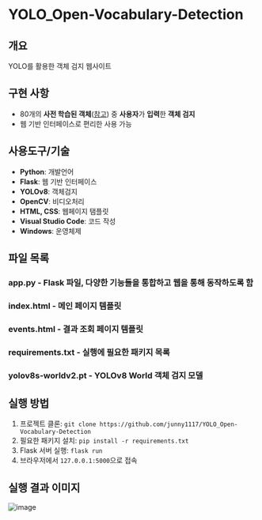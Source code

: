 # YOLO_Open-Vocabulary-Detection
## 개요
YOLO를 활용한 객체 검지 웹사이트

## 구현 사항

- 80개의 **사전 학습된 객체**([참고](objectlist.txt)) 중 **사용자**가 **입력**한 **객체 검지**
- 웹 기반 인터페이스로 편리한 사용 가능

## 사용도구/기술
- **Python**: 개발언어
- **Flask**: 웹 기반 인터페이스
- **YOLOv8**: 객체검지
- **OpenCV**: 비디오처리
- **HTML, CSS**: 웹페이지 탬플릿
- **Visual Studio Code**: 코드 작성
- **Windows**: 운영체제

## 파일 목록
### app.py - Flask 파일, 다양한 기능들을 통합하고 웹을 통해 동작하도록 함
### index.html - 메인 페이지 템플릿
### events.html - 결과 조회 페이지 템플릿
### requirements.txt - 실행에 필요한 패키지 목록
### yolov8s-worldv2.pt - YOLOv8 World 객체 검지 모델

## 실행 방법
1. 프로젝트 클론: `git clone https://github.com/junny1117/YOLO_Open-Vocabulary-Detection`
2. 필요한 패키지 설치: `pip install -r requirements.txt`
3. Flask 서버 실행: `flask run`
4. 브라우저에서 `127.0.0.1:5000`으로 접속

## 실행 결과 이미지
![image](https://github.com/user-attachments/assets/542e844e-81cd-4300-b5b0-4370955f3c71)




